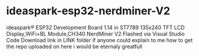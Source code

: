 # ideaspark-esp32-nerdminer-V2
ideaspark® ESP32 Development Board 1.14 in ST7789 135x240 TFT LCD Display,WiFi+BL Module,CH340 NerdMiner V2
Flashed via Visual Studio Code
Download link in LINK folder
if anyone could explain to me how to get the repo uploaded on here i would be eternaly greatfull 
